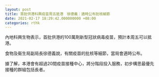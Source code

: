 ```yaml
---
layout: post
title: 首批供港科興疫苗周五抵港　徐德義：適時公布批核細節
date: 2021-02-17 18:29:42.000000000 +08:00
categories: rthk
---
```


內地科興生物表示，首批供港的100萬劑新型冠狀病毒疫苗，預計本周五可以抵港。

食物及衞生局副局長徐德義說，有關疫苗的批核等細節，當局會適時公布。

據了解，本港會有超過20間疫苗接種中心，將分階段投入服務，初步構思最優先接種的群組包括長者。
